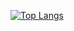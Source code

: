 [![Top Langs](https://github-readme-stats.vercel.app/api/top-langs/?username=Rosi-Eliz&layout=compact)](https://github.com/anuraghazra/github-readme-stats)
